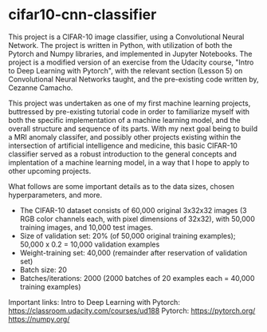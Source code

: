 # cifar10-cnn-classifier

This project is a CIFAR-10 image classifier, using a Convolutional Neural Network. The project is written in Python, with utilization of both the Pytorch and Numpy libraries, and implemented in Jupyter Notebooks. The project is a modified version of an exercise from the Udacity course, "Intro to Deep Learning with Pytorch", with the relevant section (Lesson 5) on Convolutional Neural Networks taught, and the pre-existing code written by, Cezanne Camacho.

This project was undertaken as one of my first machine learning projects, buttressed by pre-existing tutorial code in order to familiarize myself with both the specific implementation of a machine learning model, and the overall structure and sequence of its parts. With my next goal being to build a MRI anomaly classifer, and possibly other projects existing within the intersection of artificial intelligence and medicine, this basic CIFAR-10 classifier served as a robust introduction to the general concepts and implentation of a machine learning model, in a way that I hope to apply to other upcoming projects.

What follows are some important details as to the data sizes, chosen hyperparameters, and more.
<ul>
<li>The CIFAR-10 dataset consists of 60,000 original 3x32x32 images (3 RGB color channels each, with pixel dimensions of 32x32), with 50,000 training images, and 10,000 test images.</li>
<li>Size of validation set: 20% (of 50,000 original training examples); 50,000 x 0.2 = 10,000 validation examples</li>
<li>Weight-training set: 40,000 (remainder after reservation of validation set)</li>
<li>Batch size: 20</li>
<li>Batches/iterations: 2000 (2000 batches of 20 examples each = 40,000 training examples)</li>
</ul>

Important links:
Intro to Deep Learning with Pytorch: https://classroom.udacity.com/courses/ud188
Pytorch: https://pytorch.org/
https://numpy.org/
